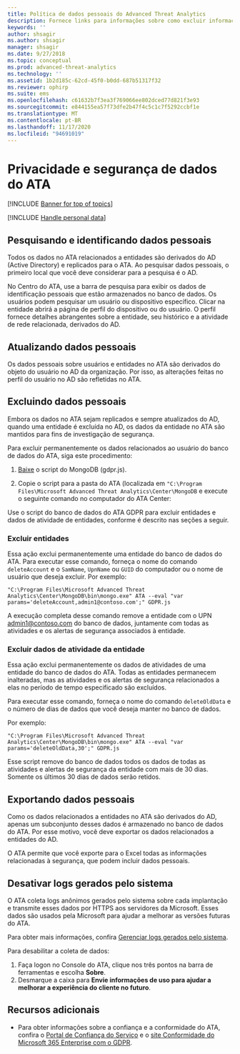 ```yaml
---
title: Política de dados pessoais do Advanced Threat Analytics
description: Fornece links para informações sobre como excluir informações particulares e dados pessoais do ATA.
keywords: ''
author: shsagir
ms.author: shsagir
manager: shsagir
ms.date: 9/27/2018
ms.topic: conceptual
ms.prod: advanced-threat-analytics
ms.technology: ''
ms.assetid: 1b2d185c-62cd-45f0-b0dd-687b51317f32
ms.reviewer: ophirp
ms.suite: ems
ms.openlocfilehash: c61632b7f3ea3f769066ee802dced77d821f3e93
ms.sourcegitcommit: e844155ea57f73dfe2b47f4c5c1c7f5292ccbf1e
ms.translationtype: MT
ms.contentlocale: pt-BR
ms.lasthandoff: 11/17/2020
ms.locfileid: "94691019"
---
```

# <a name="ata-data-security-and-privacy"></a>Privacidade e segurança de dados do ATA

[!INCLUDE [Banner for top of topics](includes/banner.md)]

[!INCLUDE [Handle personal data](../includes/gdpr-intro-sentence.md)]

## <a name="searching-for-and-identifying-personal-data"></a>Pesquisando e identificando dados pessoais 

Todos os dados no ATA relacionados a entidades são derivados do AD (Active Directory) e replicados para o ATA. Ao pesquisar dados pessoais, o primeiro local que você deve considerar para a pesquisa é o AD. 

No Centro do ATA, use a barra de pesquisa para exibir os dados de identificação pessoais que estão armazenados no banco de dados. Os usuários podem pesquisar um usuário ou dispositivo específico. Clicar na entidade abrirá a página de perfil do dispositivo ou do usuário. O perfil fornece detalhes abrangentes sobre a entidade, seu histórico e a atividade de rede relacionada, derivados do AD. 

## <a name="updating-personal-data"></a>Atualizando dados pessoais 

Os dados pessoais sobre usuários e entidades no ATA são derivados do objeto do usuário no AD da organização. Por isso, as alterações feitas no perfil do usuário no AD são refletidas no ATA. 

## <a name="deleting-personal-data"></a>Excluindo dados pessoais 

Embora os dados no ATA sejam replicados e sempre atualizados do AD, quando uma entidade é excluída no AD, os dados da entidade no ATA são mantidos para fins de investigação de segurança. 

Para excluir permanentemente os dados relacionados ao usuário do banco de dados do ATA, siga este procedimento: 

1. [Baixe](https://aka.ms/ata-gdpr-script) o script do MongoDB (gdpr.js).  

1. Copie o script para a pasta do ATA (localizada em `"C:\Program Files\Microsoft Advanced Threat Analytics\Center\MongoDB` e execute o seguinte comando no computador do ATA Center: 

Use o script do banco de dados do ATA GDPR para excluir entidades e dados de atividade de entidades, conforme é descrito nas seções a seguir.

### <a name="delete-entities"></a>Excluir entidades

Essa ação exclui permanentemente uma entidade do banco de dados do ATA. Para executar esse comando, forneça o nome do comando `deleteAccount` e o `SamName`, `UpnName` ou `GUID` do computador ou o nome de usuário que deseja excluir. Por exemplo: 

`"C:\Program Files\Microsoft Advanced Threat Analytics\Center\MongoDB\bin\mongo.exe" ATA --eval "var params='deleteAccount,admin1@contoso.com';" GDPR.js`

A execução completa desse comando remove a entidade com o UPN admin1@contoso.com do banco de dados, juntamente com todas as atividades e os alertas de segurança associados à entidade. 

### <a name="delete-entity-activity-data"></a>Excluir dados de atividade da entidade

Essa ação exclui permanentemente os dados de atividades de uma entidade do banco de dados do ATA. Todas as entidades permanecem inalteradas, mas as atividades e os alertas de segurança relacionados a elas no período de tempo especificado são excluídos. 

Para executar esse comando, forneça o nome do comando `deleteOldData` e o número de dias de dados que você deseja manter no banco de dados. 

Por exemplo: 

`"C:\Program Files\Microsoft Advanced Threat Analytics\Center\MongoDB\bin\mongo.exe" ATA --eval "var params='deleteOldData,30';" GDPR.js`

Esse script remove do banco de dados todos os dados de todas as atividades e alertas de segurança da entidade com mais de 30 dias. Somente os últimos 30 dias de dados serão retidos.

## <a name="exporting-personal-data"></a>Exportando dados pessoais 

Como os dados relacionados a entidades no ATA são derivados do AD, apenas um subconjunto desses dados é armazenado no banco de dados do ATA. Por esse motivo, você deve exportar os dados relacionados a entidades do AD. 

O ATA permite que você exporte para o Excel todas as informações relacionadas à segurança, que podem incluir dados pessoais. 

 
## <a name="opt-out-of-system-generated-logs"></a>Desativar logs gerados pelo sistema 

O ATA coleta logs anônimos gerados pelo sistema sobre cada implantação e transmite esses dados por HTTPS aos servidores da Microsoft. Esses dados são usados pela Microsoft para ajudar a melhorar as versões futuras do ATA. 

Para obter mais informações, confira [Gerenciar logs gerados pelo sistema](manage-telemetry-settings.md).

Para desabilitar a coleta de dados:

1. Faça logon no Console do ATA, clique nos três pontos na barra de ferramentas e escolha **Sobre**. 
1. Desmarque a caixa para **Envie informações de uso para ajudar a melhorar a experiência do cliente no futuro**. 

## <a name="additional-resources"></a>Recursos adicionais

- Para obter informações sobre a confiança e a conformidade do ATA, confira o [Portal de Confiança do Serviço](https://servicetrust.microsoft.com/ViewPage/GDPRGetStarted) e o [site Conformidade do Microsoft 365 Enterprise com o GDPR](/microsoft-365/compliance/gdpr).